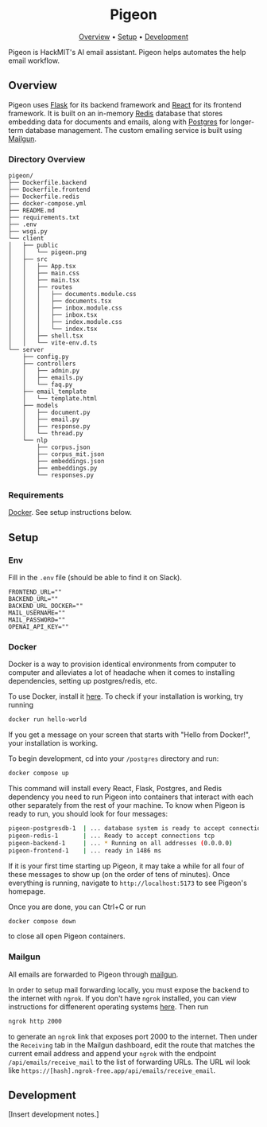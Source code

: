 <h1 align="center">Pigeon</h1>

<div align="center">
	<a href="#overview">Overview</a>
  <span> • </span>
    	<a href="#setup">Setup</a>
  <span> • </span>
    	<a href="#development">Development</a>
  <p></p>
</div> 

Pigeon is HackMIT's AI email assistant. Pigeon helps automates the help email workflow.

## Overview

Pigeon uses [Flask](https://flask.palletsprojects.com/en/2.2.x/) for its backend framework and [React](https://reactjs.org) for its frontend framework. It is built on an in-memory [Redis](https://redis.io/) database that stores embedding data for documents and emails, along with [Postgres](https://www.postgresql.org/) for longer-term database management. The custom emailing service is built using [Mailgun](https://www.mailgun.com/).

### Directory Overview

```
pigeon/
├── Dockerfile.backend
├── Dockerfile.frontend           
├── Dockerfile.redis
├── docker-compose.yml
├── README.md
├── requirements.txt
├── .env
├── wsgi.py
└── client
│   ├── public
│   │   └── pigeon.png
│   ├── src
│   │   ├── App.tsx
│   │   ├── main.css
│   │   ├── main.tsx
│   │   ├── routes
│   │   │   ├── documents.module.css
│   │   │   ├── documents.tsx
│   │   │   ├── inbox.module.css
│   │   │   ├── inbox.tsx
│   │   │   ├── index.module.css
│   │   │   └── index.tsx
│   │   ├── shell.tsx
│   │   └── vite-env.d.ts
└── server
    ├── config.py
    ├── controllers
    │   ├── admin.py
    │   ├── emails.py
    │   └── faq.py
    ├── email_template
    │   └── template.html
    ├── models
    │   ├── document.py
    │   ├── email.py
    │   ├── response.py
    │   └── thread.py
    └── nlp
        ├── corpus.json
        ├── corpus_mit.json
        ├── embeddings.json
        ├── embeddings.py
        └── responses.py
```

### Requirements

[Docker](https://docs.docker.com/get-started/). See setup instructions below.

## Setup

### Env

Fill in the `.env` file (should be able to find it on Slack). 
```env
FRONTEND_URL=""
BACKEND_URL=""
BACKEND_URL_DOCKER=""
MAIL_USERNAME=""
MAIL_PASSWORD=""
OPENAI_API_KEY=""
```

### Docker

Docker is a way to provision identical environments from computer to computer and alleviates a lot of headache when it comes to installing dependencies, setting up postgres/redis, etc. 

To use Docker, install it [here](https://docs.docker.com/get-docker/). To check if your installation is working, try running 

```sh
docker run hello-world
```

If you get a message on your screen that starts with "Hello from Docker!", your installation is working. 

To begin development, cd into your `/postgres` directory and run: 

```sh
docker compose up
```

This command will install every React, Flask, Postgres, and Redis dependency you need to run Pigeon into containers that interact with each other separately from the rest of your machine. To know when Pigeon is ready to run, you should look for four messages: 

```sh
pigeon-postgresdb-1  | ... database system is ready to accept connections
pigeon-redis-1       | ... Ready to accept connections tcp
pigeon-backend-1     | ... * Running on all addresses (0.0.0.0)
pigeon-frontend-1    | ... ready in 1486 ms
```

If it is your first time starting up Pigeon, it may take a while for all four of these messages to show up (on the order of tens of minutes). Once everything is running, navigate to `http://localhost:5173` to see Pigeon's homepage.

Once you are done, you can Ctrl+C or run 

```sh
docker compose down
```

to close all open Pigeon containers. 

### Mailgun

All emails are forwarded to Pigeon through [mailgun](https://www.mailgun.com/). 

In order to setup mail forwarding locally, you must expose the backend to the internet with `ngrok`. If you don't have `ngrok` installed, you can view instructions for diffenerent operating systems [here](https://ngrok.com/download). Then run

```sh
ngrok http 2000
```

to generate an `ngrok` link that exposes port 2000 to the internet. Then under the `Receiving` tab in the Mailgun dashboard, edit the route that matches the current email address and append your `ngrok` with the endpoint `/api/emails/receive_mail` to the list of forwarding URLs. The URL wil look like  `https://[hash].ngrok-free.app/api/emails/receive_email`.

## Development

[Insert development notes.]